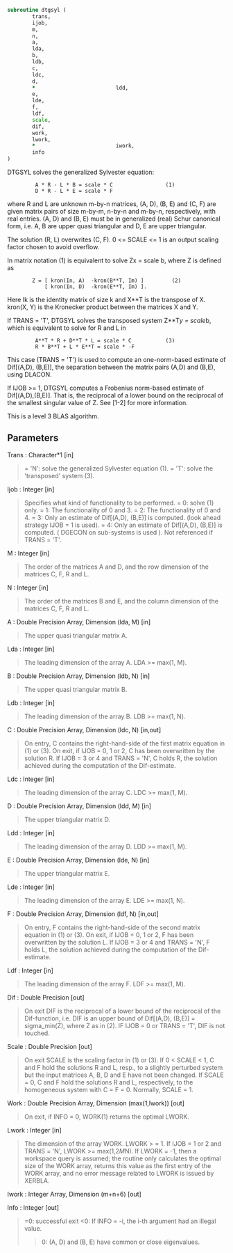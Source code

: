```fortran
subroutine dtgsyl (
		trans,
		ijob,
		m,
		n,
		a,
		lda,
		b,
		ldb,
		c,
		ldc,
		d,
		*                          ldd,
		e,
		lde,
		f,
		ldf,
		scale,
		dif,
		work,
		lwork,
		*                          iwork,
		info
)
```

 DTGSYL solves the generalized Sylvester equation:

             A * R - L * B = scale * C                 (1)
             D * R - L * E = scale * F

 where R and L are unknown m-by-n matrices, (A, D), (B, E) and
 (C, F) are given matrix pairs of size m-by-m, n-by-n and m-by-n,
 respectively, with real entries. (A, D) and (B, E) must be in
 generalized (real) Schur canonical form, i.e. A, B are upper quasi
 triangular and D, E are upper triangular.

 The solution (R, L) overwrites (C, F). 0 <= SCALE <= 1 is an output
 scaling factor chosen to avoid overflow.

 In matrix notation (1) is equivalent to solve  Zx = scale b, where
 Z is defined as

            Z = [ kron(In, A)  -kron(B**T, Im) ]         (2)
                [ kron(In, D)  -kron(E**T, Im) ].

 Here Ik is the identity matrix of size k and X**T is the transpose of
 X. kron(X, Y) is the Kronecker product between the matrices X and Y.

 If TRANS = 'T', DTGSYL solves the transposed system Z**T*y = scale*b,
 which is equivalent to solve for R and L in

             A**T * R + D**T * L = scale * C           (3)
             R * B**T + L * E**T = scale * -F

 This case (TRANS = 'T') is used to compute an one-norm-based estimate
 of Dif[(A,D), (B,E)], the separation between the matrix pairs (A,D)
 and (B,E), using DLACON.

 If IJOB >= 1, DTGSYL computes a Frobenius norm-based estimate
 of Dif[(A,D),(B,E)]. That is, the reciprocal of a lower bound on the
 reciprocal of the smallest singular value of Z. See [1-2] for more
 information.

 This is a level 3 BLAS algorithm.

## Parameters
Trans : Character*1 [in]
> = 'N': solve the generalized Sylvester equation (1).
> = 'T': solve the 'transposed' system (3).

Ijob : Integer [in]
> Specifies what kind of functionality to be performed.
> = 0: solve (1) only.
> = 1: The functionality of 0 and 3.
> = 2: The functionality of 0 and 4.
> = 3: Only an estimate of Dif[(A,D), (B,E)] is computed.
> (look ahead strategy IJOB  = 1 is used).
> = 4: Only an estimate of Dif[(A,D), (B,E)] is computed.
> ( DGECON on sub-systems is used ).
> Not referenced if TRANS = 'T'.

M : Integer [in]
> The order of the matrices A and D, and the row dimension of
> the matrices C, F, R and L.

N : Integer [in]
> The order of the matrices B and E, and the column dimension
> of the matrices C, F, R and L.

A : Double Precision Array, Dimension (lda, M) [in]
> The upper quasi triangular matrix A.

Lda : Integer [in]
> The leading dimension of the array A. LDA >= max(1, M).

B : Double Precision Array, Dimension (ldb, N) [in]
> The upper quasi triangular matrix B.

Ldb : Integer [in]
> The leading dimension of the array B. LDB >= max(1, N).

C : Double Precision Array, Dimension (ldc, N) [in,out]
> On entry, C contains the right-hand-side of the first matrix
> equation in (1) or (3).
> On exit, if IJOB = 0, 1 or 2, C has been overwritten by
> the solution R. If IJOB = 3 or 4 and TRANS = 'N', C holds R,
> the solution achieved during the computation of the
> Dif-estimate.

Ldc : Integer [in]
> The leading dimension of the array C. LDC >= max(1, M).

D : Double Precision Array, Dimension (ldd, M) [in]
> The upper triangular matrix D.

Ldd : Integer [in]
> The leading dimension of the array D. LDD >= max(1, M).

E : Double Precision Array, Dimension (lde, N) [in]
> The upper triangular matrix E.

Lde : Integer [in]
> The leading dimension of the array E. LDE >= max(1, N).

F : Double Precision Array, Dimension (ldf, N) [in,out]
> On entry, F contains the right-hand-side of the second matrix
> equation in (1) or (3).
> On exit, if IJOB = 0, 1 or 2, F has been overwritten by
> the solution L. If IJOB = 3 or 4 and TRANS = 'N', F holds L,
> the solution achieved during the computation of the
> Dif-estimate.

Ldf : Integer [in]
> The leading dimension of the array F. LDF >= max(1, M).

Dif : Double Precision [out]
> On exit DIF is the reciprocal of a lower bound of the
> reciprocal of the Dif-function, i.e. DIF is an upper bound of
> Dif[(A,D), (B,E)] = sigma_min(Z), where Z as in (2).
> IF IJOB = 0 or TRANS = 'T', DIF is not touched.

Scale : Double Precision [out]
> On exit SCALE is the scaling factor in (1) or (3).
> If 0 < SCALE < 1, C and F hold the solutions R and L, resp.,
> to a slightly perturbed system but the input matrices A, B, D
> and E have not been changed. If SCALE = 0, C and F hold the
> solutions R and L, respectively, to the homogeneous system
> with C = F = 0. Normally, SCALE = 1.

Work : Double Precision Array, Dimension (max(1,lwork)) [out]
> On exit, if INFO = 0, WORK(1) returns the optimal LWORK.

Lwork : Integer [in]
> The dimension of the array WORK. LWORK > = 1.
> If IJOB = 1 or 2 and TRANS = 'N', LWORK >= max(1,2*M*N).
> If LWORK = -1, then a workspace query is assumed; the routine
> only calculates the optimal size of the WORK array, returns
> this value as the first entry of the WORK array, and no error
> message related to LWORK is issued by XERBLA.

Iwork : Integer Array, Dimension (m+n+6) [out]

Info : Integer [out]
> =0: successful exit
> <0: If INFO = -i, the i-th argument had an illegal value.
> >0: (A, D) and (B, E) have common or close eigenvalues.

